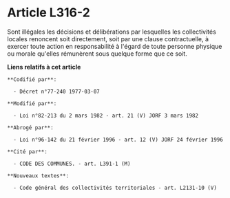 # Article L316-2

Sont illégales les décisions et délibérations par lesquelles les collectivités locales renoncent soit directement, soit par
une clause contractuelle, à exercer toute action en responsabilité à l'égard de toute personne physique ou morale qu'elles
rémunèrent sous quelque forme que ce soit.

**Liens relatifs à cet article**

	**Codifié par**:

	  - Décret n°77-240 1977-03-07

	**Modifié par**:

	  - Loi n°82-213 du 2 mars 1982 - art. 21 (V) JORF 3 mars 1982

	**Abrogé par**:

	  - Loi n°96-142 du 21 février 1996 - art. 12 (V) JORF 24 février 1996

	**Cité par**:

	  - CODE DES COMMUNES. - art. L391-1 (M)

	**Nouveaux textes**:

	  - Code général des collectivités territoriales - art. L2131-10 (V)
